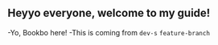 ## Heyyo everyone, welcome to my guide!

-Yo, Bookbo here!
-This is coming from `dev-s`
`feature-branch`